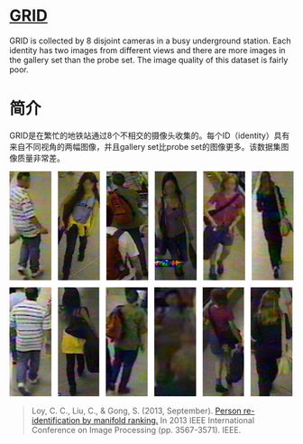 # [GRID](http://personal.ie.cuhk.edu.hk/~ccloy/downloads_qmul_underground_reid.html)

GRID is collected by 8 disjoint cameras in a busy underground station. Each identity has two images from different views and there are more images in the gallery set than the probe set. The image quality of this dataset is fairly poor.

# 简介

GRID是在繁忙的地铁站通过8个不相交的摄像头收集的。每个ID（identity）具有来自不同视角的两幅图像，并且gallery set比probe set的图像更多。该数据集图像质量非常差。  



![GRID](imgs\eg_GRID.png)

>Loy, C. C., Liu, C., & Gong, S. (2013, September). [Person re-identification by manifold ranking.](https://www.researchgate.net/publication/236975409_Person_Re-Identification_by_Manifold_Ranking) In 2013 IEEE International Conference on Image Processing (pp. 3567-3571). IEEE.

